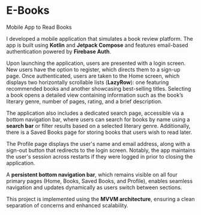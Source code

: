 # E-Books
Mobile App to Read Books

I developed a mobile application that simulates a book review platform. The app is built using **Kotlin** and **Jetpack Compose** and features email-based authentication powered by **Firebase Auth**.

Upon launching the application, users are presented with a login screen. New users have the option to register, which directs them to a sign-up page. Once authenticated, users are taken to the Home screen, which displays two horizontally scrollable lists (**LazyRow**): one featuring recommended books and another showcasing best-selling titles. Selecting a book opens a detailed view containing information such as the book’s literary genre, number of pages, rating, and a brief description.

The application also includes a dedicated search page, accessible via a bottom navigation bar, where users can search for books by name using a **search bar** or filter results based on a selected literary genre. Additionally, there is a Saved Books page for storing books that users wish to read later.

The Profile page displays the user's name and email address, along with a sign-out button that redirects to the login screen. Notably, the app maintains the user's session across restarts if they were logged in prior to closing the application.

A **persistent bottom navigation bar**, which remains visible on all four primary pages (Home, Books, Saved Books, and Profile), enables seamless navigation and updates dynamically as users switch between sections.

This project is implemented using the **MVVM architecture**, ensuring a clean separation of concerns and enhanced scalability.

